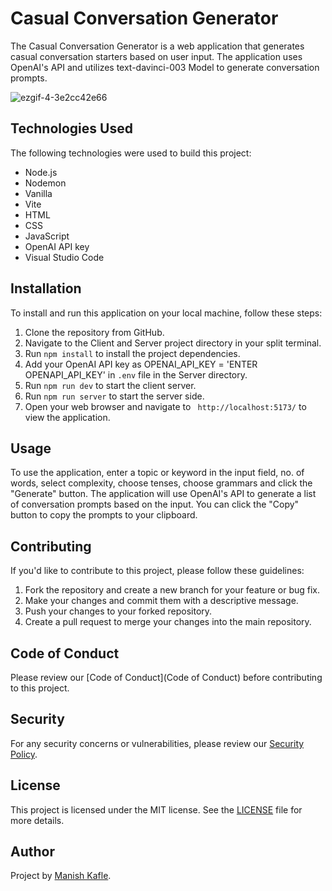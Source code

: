 # Casual Conversation Generator

The Casual Conversation Generator is a web application that generates casual conversation starters based on user input. The application uses OpenAI's API and utilizes text-davinci-003 Model to generate conversation prompts.

![ezgif-4-3e2cc42e66](https://user-images.githubusercontent.com/22991408/229435546-f1b89605-3c08-4a9e-aad9-2efddcb0fe46.gif)

## Technologies Used

The following technologies were used to build this project:

- Node.js
- Nodemon
- Vanilla
- Vite
- HTML
- CSS
- JavaScript
- OpenAI API key
- Visual Studio Code

## Installation

To install and run this application on your local machine, follow these steps:

1. Clone the repository from GitHub.
2. Navigate to the Client and Server project directory in your split terminal.
3. Run `npm install` to install the project dependencies.
4. Add your OpenAI API key as OPENAI_API_KEY = 'ENTER OPENAPI_API_KEY' in `.env` file in the Server directory.
5. Run `npm run dev` to start the client server.
6. Run `npm run server` to start the server side.
6. Open your web browser and navigate to ` http://localhost:5173/` to view the application.

## Usage

To use the application, enter a topic or keyword in the input field, no. of words, select complexity, choose tenses, choose grammars and click the "Generate" button. 
The application will use OpenAI's API to generate a list of conversation prompts based on the input. 
You can click the "Copy" button to copy the prompts to your clipboard.

## Contributing

If you'd like to contribute to this project, please follow these guidelines:

1. Fork the repository and create a new branch for your feature or bug fix.
2. Make your changes and commit them with a descriptive message.
3. Push your changes to your forked repository.
4. Create a pull request to merge your changes into the main repository.

## Code of Conduct

Please review our [Code of Conduct](Code of Conduct) before contributing to this project.

## Security

For any security concerns or vulnerabilities, please review our [Security Policy](Security).


## License

This project is licensed under the MIT license. See the [LICENSE](LICENSE) file for more details.

## Author
Project by [Manish Kafle](https://github.com/k4fledmanish).
